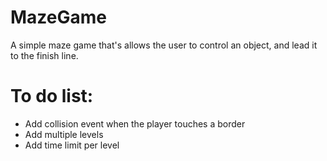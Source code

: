 # MazeGame
A simple maze game that's allows the user to control an object, and lead it to the finish line.

# To do list:
- Add collision event when the player touches a border
- Add multiple levels
- Add time limit per level
